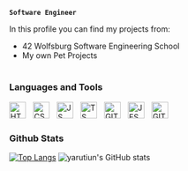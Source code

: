 **`Software Engineer`**

In this profile you can find my projects from:
  * 42 Wolfsburg Software Engineering School
  * My own Pet Projects
 
 #
 
 ### Languages and Tools
 
 <img align="left" alt="HTML5" width="30px" style="padding-right:10px;" src="https://cdn.jsdelivr.net/gh/devicons/devicon/icons/html5/html5-original.svg"/>
 <img align="left" alt="CSS" width="30px" style="padding-right:10px;" src="https://upload.wikimedia.org/wikipedia/commons/thumb/6/62/CSS3_logo.svg/1200px-CSS3_logo.svg.png"/>
 <img align="left" alt="JS" width="30px" style="padding-right:10px;" src="https://www.freepnglogos.com/uploads/javascript/javascript-online-logo-for-website-0.png"/>
 <img align="left" alt="TS" width="30px" style="padding-right:10px;" src="https://upload.wikimedia.org/wikipedia/commons/thumb/4/4c/Typescript_logo_2020.svg/2048px-Typescript_logo_2020.svg.png"/>
 <img align="left" alt="GIT" width="30px" style="padding-right:10px;" src="https://camo.githubusercontent.com/aed5f69c00ea3fd8c8bc70b89d236efae340eb3024526fd11bcba51c80c4aa40/68747470733a2f2f63646e2e6a7364656c6976722e6e65742f67682f64657669636f6e732f64657669636f6e2f69636f6e732f72656163742f72656163742d6f726967696e616c2e737667"/>
 <img align="left" alt="JEST" width="30px" style="padding-right:10px;" src="https://camo.githubusercontent.com/b48ef0b492dad9a050c8f0d54a6bdee8be134ffa75d846fcd26f02782efed56d/68747470733a2f2f63646e2e6a7364656c6976722e6e65742f67682f64657669636f6e732f64657669636f6e2f69636f6e732f6a6573742f6a6573742d706c61696e2e737667"/>
 <img align="left" alt="GIT" width="30px" style="padding-right:10px;" src="https://cdn.jsdelivr.net/gh/devicons/devicon/icons/git/git-original.svg"/>
 <br />
 
 #
 
 ### Github Stats
 
 [![Top Langs](https://github-readme-stats.vercel.app/api/top-langs/?username=yarutiun&layout=compact&theme=dark&langs_count=6&hide=objective-c)](https://github.com/yarutiun/github-readme-stats)
      ![yarutiun's GitHub stats](https://github-readme-stats.vercel.app/api?username=yarutiun&show_icons=true&theme=dark&hide_title=true&hide_rank=true)
 
 
 #
 
 
